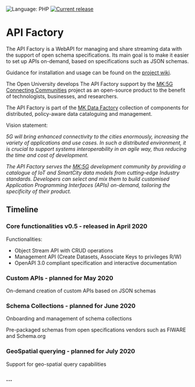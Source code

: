 ![Language: PHP](https://img.shields.io/badge/Language-PHP-blue)
[![Current release](https://img.shields.io/badge/Release-v0.5.0-success)](https://github.com/mkdf/api-factory/releases/tag/v0.5.0)


# API Factory

The API Factory is a WebAPI for managing and share streaming data with the support of open schema specifications.
Its main goal is to make it easier to set up APIs on-demand, based on specifications such as JSON schemas.

Guidance for installation and usage can be found on the [project wiki](https://github.com/mkdf/api-factory/wiki).

The Open University develops The API Factory support by the [MK:5G Connecting Communities](https://cp.catapult.org.uk/opportunities/mk5g-connecting-communities/) project as an open-source product to the benefit of technologists, businesses, and researchers.

The API Factory is part of the [MK Data Factory](https://github.com/mkdf/) collection of components for distributed, policy-aware data cataloguing and management. 

Vision statement:

*5G will bring enhanced connectivity to the cities enormously, increasing the variety of applications and use cases. 
In such a distributed environment, it is crucial to support systems interoperability in an agile way, thus reducing the time and cost of development.*

*The API Factory serves the [MK:5G](https://cp.catapult.org.uk/opportunities/mk5g-connecting-communities/) development community by providing a catalogue of IoT and SmartCity data models from cutting-edge Industry standards. Developers can select and mix them to build customised Application Programming Interfaces (APIs) on-demand, tailoring the specificity of their product.*


## Timeline

### Core functionalities v0.5 - released in April 2020
Functionalities:
- Object Stream API with CRUD operations
- Management API (Create Datasets, Associate Keys to privileges R/W)
- OpenAPI 3.0 compliant specification and interactive documentation

### Custom APIs - planned for May 2020
On-demand creation of custom APIs based on JSON schemas

### Schema Collections - planned for June 2020
Onboarding and management of schema collections

Pre-packaged schemas from open specifications vendors such as FIWARE and Schema.org

### GeoSpatial querying - planned for July 2020
Support for geo-spatial query capabilities

### ...
